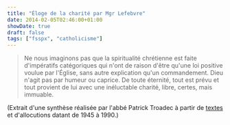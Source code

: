 ```yaml
---
title: "Éloge de la charité par Mgr Lefebvre"
date: 2014-02-05T02:46:00+01:00
showDate: true
draft: false
tags: ["fsspx", "catholicisme"]
---
```


>Ne nous imaginons pas que la spiritualité chrétienne est faite d'impératifs catégoriques qui n'ont de raison d'être qu'une loi positive voulue par l'Église, sans autre explication qu'un commandement. Dieu n'agit pas par humeur ou caprice. De toute éternité, tout est prévu et tout provient de lui avec une inéluctable charité, libre, certes, mais immuable.

(Extrait d'une synthèse réalisée par l'abbé Patrick Troadec à partir de [textes](https://laportelatine.org/actualite/lettre-aux-amis-et-bienfaiteurs-du-seminaire-st-cure-dars-n-82-eloge-de-la-charite-par-mgr-lefebvre-abbe-p-troadec) et d'allocutions datant de 1945 à 1990.)